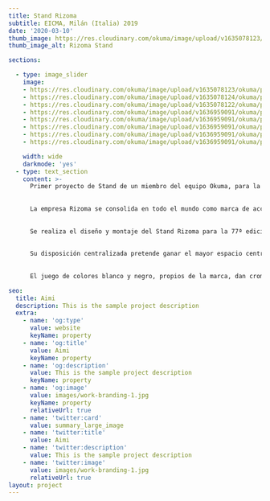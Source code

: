 ```yaml
---
title: Stand Rizoma
subtitle: EICMA, Milán (Italia) 2019
date: '2020-03-10'
thumb_image: https://res.cloudinary.com/okuma/image/upload/v1635078123/okuma/projects/rizoma/R19_Immagine_2_ng2fxg.jpg
thumb_image_alt: Rizoma Stand

sections:

  - type: image_slider
    image:
    - https://res.cloudinary.com/okuma/image/upload/v1635078123/okuma/projects/rizoma/R19_Immagine_2_ng2fxg.jpg
    - https://res.cloudinary.com/okuma/image/upload/v1635078124/okuma/projects/rizoma/R19_Immagine_3_idiwrd.jpg
    - https://res.cloudinary.com/okuma/image/upload/v1635078122/okuma/projects/rizoma/R19_Immagine_1_jweqj1.jpg
    - https://res.cloudinary.com/okuma/image/upload/v1636959091/okuma/projects/rizoma/1_ixm4en.jpg
    - https://res.cloudinary.com/okuma/image/upload/v1636959091/okuma/projects/rizoma/3_pknlg5.jpg
    - https://res.cloudinary.com/okuma/image/upload/v1636959091/okuma/projects/rizoma/4_ldkkmt.jpg
    - https://res.cloudinary.com/okuma/image/upload/v1636959091/okuma/projects/rizoma/5_grzy63.jpg
    - https://res.cloudinary.com/okuma/image/upload/v1636959091/okuma/projects/rizoma/2_axf5gg.jpg

    width: wide
    darkmode: 'yes'
  - type: text_section
    content: >-
      Primer proyecto de Stand de un miembro del equipo Okuma, para la empresa RIZOMA en la Esposizione Internazionale Ciclo Motociclo e Accesori (EICMA), o más conocida en el mundo como el “Milan Motorcycle Show”, la exposición más importante del mundo de referencia para las dos ruedas.
      
      
      La empresa Rizoma se consolida en todo el mundo como marca de accesorios del motor, donde su estilo y diseño “made in italy” ha reinventado el concepto de piezas de repuesto en sus más de 20 años de experiencia.
      
      
      Se realiza el diseño y montaje del Stand Rizoma para la 77ª edición de EICMA 2019 desde un estudio de arquitectura suizo, basado en el estilo inconfundible de la marca italiana en sus 325m2 de espacio, donde las líneas puras de sus productos expuestos configuran el carácter minimalista, elegante y refinado de este espacio. 
      
      
      Su disposición centralizada pretende ganar el mayor espacio central posible y aumentar el aforo, destinando los usos más privados (zonas de reuniones, expositores, barra y almacén) en el perímetro, y así generar expositores de productos de doble función: hacia el interior, y hacia el exterior del stand, para captar la atención del visitante.
      
      
      El juego de colores blanco y negro, propios de la marca, dan cromatismo a este elegante espacio.

seo:
  title: Aimi
  description: This is the sample project description
  extra:
    - name: 'og:type'
      value: website
      keyName: property
    - name: 'og:title'
      value: Aimi
      keyName: property
    - name: 'og:description'
      value: This is the sample project description
      keyName: property
    - name: 'og:image'
      value: images/work-branding-1.jpg
      keyName: property
      relativeUrl: true
    - name: 'twitter:card'
      value: summary_large_image
    - name: 'twitter:title'
      value: Aimi
    - name: 'twitter:description'
      value: This is the sample project description
    - name: 'twitter:image'
      value: images/work-branding-1.jpg
      relativeUrl: true
layout: project
---
```

